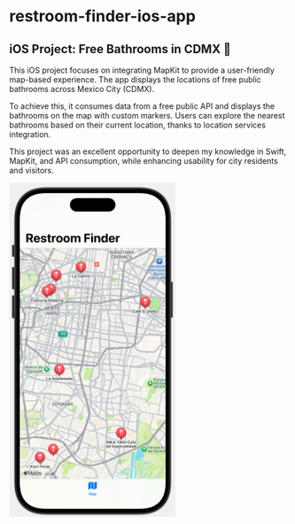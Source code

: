 # restroom-finder-ios-app
## **iOS Project: Free Bathrooms in CDMX**  🚻 
This iOS project focuses on integrating MapKit to provide a user-friendly map-based experience. The app displays the locations of free public bathrooms across Mexico City (CDMX).

To achieve this, it consumes data from a free public API and displays the bathrooms on the map with custom markers. Users can explore the nearest bathrooms based on their current location, thanks to location services integration.

This project was an excellent opportunity to deepen my knowledge in Swift, MapKit, and API consumption, while enhancing usability for city residents and visitors.

<img src="https://github.com/FabiolaCop33/restroom-finder-ios-app/blob/main/resroom-finder.png" width="300">


